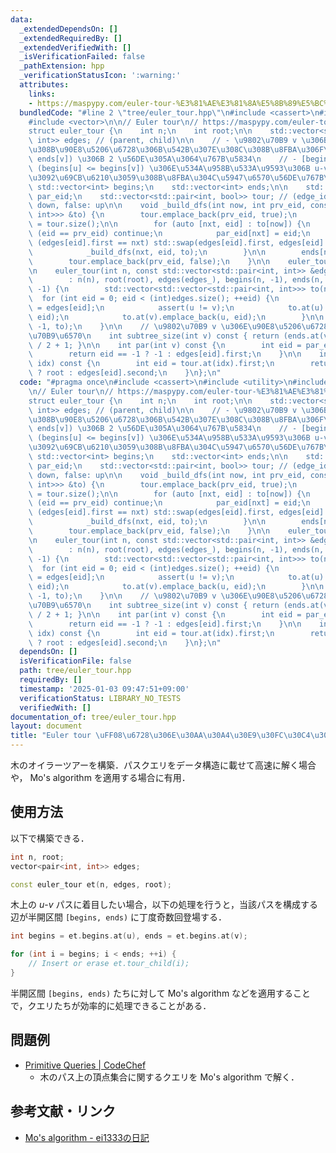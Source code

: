 ```yaml
---
data:
  _extendedDependsOn: []
  _extendedRequiredBy: []
  _extendedVerifiedWith: []
  _isVerificationFailed: false
  _pathExtension: hpp
  _verificationStatusIcon: ':warning:'
  attributes:
    links:
    - https://maspypy.com/euler-tour-%E3%81%AE%E3%81%8A%E5%8B%89%E5%BC%B7
  bundledCode: "#line 2 \"tree/euler_tour.hpp\"\n#include <cassert>\n#include <utility>\n\
    #include <vector>\n\n// Euler tour\n// https://maspypy.com/euler-tour-%E3%81%AE%E3%81%8A%E5%8B%89%E5%BC%B7\n\
    struct euler_tour {\n    int n;\n    int root;\n\n    std::vector<std::pair<int,\
    \ int>> edges; // (parent, child)\n\n    // - \u9802\u70B9 v \u306B\u95A2\u3059\
    \u308B\u90E8\u5206\u6728\u306B\u542B\u307E\u308C\u308B\u8FBA\u306F\uFF0C [begins[v],\
    \ ends[v]) \u306B 2 \u56DE\u305A\u3064\u767B\u5834\n    // - [begins[u], begins[v])\
    \ (begins[u] <= begins[v]) \u306E\u534A\u958B\u533A\u9593\u306B u-v \u30D1\u30B9\
    \u3092\u69CB\u6210\u3059\u308B\u8FBA\u304C\u5947\u6570\u56DE\u767B\u5834\n   \
    \ std::vector<int> begins;\n    std::vector<int> ends;\n\n    std::vector<int>\
    \ par_eid;\n    std::vector<std::pair<int, bool>> tour; // (edge_id, flg) flg=true:\
    \ down, false: up\n\n    void _build_dfs(int now, int prv_eid, const std::vector<std::vector<std::pair<int,\
    \ int>>> &to) {\n        tour.emplace_back(prv_eid, true);\n        begins[now]\
    \ = tour.size();\n\n        for (auto [nxt, eid] : to[now]) {\n            if\
    \ (eid == prv_eid) continue;\n            par_eid[nxt] = eid;\n            if\
    \ (edges[eid].first == nxt) std::swap(edges[eid].first, edges[eid].second);\n\
    \            _build_dfs(nxt, eid, to);\n        }\n\n        ends[now] = tour.size();\n\
    \        tour.emplace_back(prv_eid, false);\n    }\n\n    euler_tour() = default;\n\
    \n    euler_tour(int n, const std::vector<std::pair<int, int>> &edges_, int root)\n\
    \        : n(n), root(root), edges(edges_), begins(n, -1), ends(n, -1), par_eid(n,\
    \ -1) {\n        std::vector<std::vector<std::pair<int, int>>> to(n);\n      \
    \  for (int eid = 0; eid < (int)edges.size(); ++eid) {\n            auto [u, v]\
    \ = edges[eid];\n            assert(u != v);\n            to.at(u).emplace_back(v,\
    \ eid);\n            to.at(v).emplace_back(u, eid);\n        }\n\n        _build_dfs(root,\
    \ -1, to);\n    }\n\n    // \u9802\u70B9 v \u306E\u90E8\u5206\u6728\u306E\u9802\
    \u70B9\u6570\n    int subtree_size(int v) const { return (ends.at(v) - begins.at(v))\
    \ / 2 + 1; }\n\n    int par(int v) const {\n        int eid = par_eid.at(v);\n\
    \        return eid == -1 ? -1 : edges[eid].first;\n    }\n\n    int tour_child(int\
    \ idx) const {\n        int eid = tour.at(idx).first;\n        return eid < 0\
    \ ? root : edges[eid].second;\n    }\n};\n"
  code: "#pragma once\n#include <cassert>\n#include <utility>\n#include <vector>\n\
    \n// Euler tour\n// https://maspypy.com/euler-tour-%E3%81%AE%E3%81%8A%E5%8B%89%E5%BC%B7\n\
    struct euler_tour {\n    int n;\n    int root;\n\n    std::vector<std::pair<int,\
    \ int>> edges; // (parent, child)\n\n    // - \u9802\u70B9 v \u306B\u95A2\u3059\
    \u308B\u90E8\u5206\u6728\u306B\u542B\u307E\u308C\u308B\u8FBA\u306F\uFF0C [begins[v],\
    \ ends[v]) \u306B 2 \u56DE\u305A\u3064\u767B\u5834\n    // - [begins[u], begins[v])\
    \ (begins[u] <= begins[v]) \u306E\u534A\u958B\u533A\u9593\u306B u-v \u30D1\u30B9\
    \u3092\u69CB\u6210\u3059\u308B\u8FBA\u304C\u5947\u6570\u56DE\u767B\u5834\n   \
    \ std::vector<int> begins;\n    std::vector<int> ends;\n\n    std::vector<int>\
    \ par_eid;\n    std::vector<std::pair<int, bool>> tour; // (edge_id, flg) flg=true:\
    \ down, false: up\n\n    void _build_dfs(int now, int prv_eid, const std::vector<std::vector<std::pair<int,\
    \ int>>> &to) {\n        tour.emplace_back(prv_eid, true);\n        begins[now]\
    \ = tour.size();\n\n        for (auto [nxt, eid] : to[now]) {\n            if\
    \ (eid == prv_eid) continue;\n            par_eid[nxt] = eid;\n            if\
    \ (edges[eid].first == nxt) std::swap(edges[eid].first, edges[eid].second);\n\
    \            _build_dfs(nxt, eid, to);\n        }\n\n        ends[now] = tour.size();\n\
    \        tour.emplace_back(prv_eid, false);\n    }\n\n    euler_tour() = default;\n\
    \n    euler_tour(int n, const std::vector<std::pair<int, int>> &edges_, int root)\n\
    \        : n(n), root(root), edges(edges_), begins(n, -1), ends(n, -1), par_eid(n,\
    \ -1) {\n        std::vector<std::vector<std::pair<int, int>>> to(n);\n      \
    \  for (int eid = 0; eid < (int)edges.size(); ++eid) {\n            auto [u, v]\
    \ = edges[eid];\n            assert(u != v);\n            to.at(u).emplace_back(v,\
    \ eid);\n            to.at(v).emplace_back(u, eid);\n        }\n\n        _build_dfs(root,\
    \ -1, to);\n    }\n\n    // \u9802\u70B9 v \u306E\u90E8\u5206\u6728\u306E\u9802\
    \u70B9\u6570\n    int subtree_size(int v) const { return (ends.at(v) - begins.at(v))\
    \ / 2 + 1; }\n\n    int par(int v) const {\n        int eid = par_eid.at(v);\n\
    \        return eid == -1 ? -1 : edges[eid].first;\n    }\n\n    int tour_child(int\
    \ idx) const {\n        int eid = tour.at(idx).first;\n        return eid < 0\
    \ ? root : edges[eid].second;\n    }\n};\n"
  dependsOn: []
  isVerificationFile: false
  path: tree/euler_tour.hpp
  requiredBy: []
  timestamp: '2025-01-03 09:47:51+09:00'
  verificationStatus: LIBRARY_NO_TESTS
  verifiedWith: []
documentation_of: tree/euler_tour.hpp
layout: document
title: "Euler tour \uFF08\u6728\u306E\u30AA\u30A4\u30E9\u30FC\u30C4\u30A2\u30FC\uFF09"
---
```


木のオイラーツアーを構築．パスクエリをデータ構造に載せて高速に解く場合や， Mo's algorithm を適用する場合に有用．

## 使用方法

以下で構築できる．

```cpp
int n, root;
vector<pair<int, int>> edges;

const euler_tour et(n, edges, root);
```

木上の $u$-$v$ パスに着目したい場合，以下の処理を行うと，当該パスを構成する辺が半開区間 `[begins, ends)` に丁度奇数回登場する．

```cpp
int begins = et.begins.at(u), ends = et.begins.at(v);

for (int i = begins; i < ends; ++i) {
    // Insert or erase et.tour_child(i);
}
```

半開区間 `[begins, ends)` たちに対して Mo's algorithm などを適用することで，クエリたちが効率的に処理できることがある．

## 問題例

- [Primitive Queries \| CodeChef](https://www.codechef.com/problems/DISTNUM3)
  - 木のパス上の頂点集合に関するクエリを Mo's algorithm で解く．

## 参考文献・リンク

- [Mo's algorithm - ei1333の日記](https://ei1333.hateblo.jp/entry/2017/09/11/211011)
